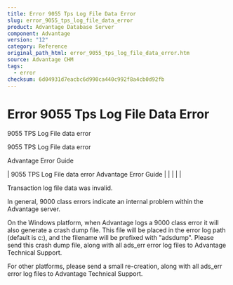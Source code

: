 ```yaml
---
title: Error 9055 Tps Log File Data Error
slug: error_9055_tps_log_file_data_error
product: Advantage Database Server
component: Advantage
version: "12"
category: Reference
original_path_html: error_9055_tps_log_file_data_error.htm
source: Advantage CHM
tags:
  - error
checksum: 6d04931d7eacbc6d990ca440c992f8a4cb0d92fb
---
```


# Error 9055 Tps Log File Data Error

9055 TPS Log File data error

9055 TPS Log File data error

Advantage Error Guide

| 9055 TPS Log File data error  Advantage Error Guide |  |  |  |  |

Transaction log file data was invalid.

In general, 9000 class errors indicate an internal problem within the Advantage server.

On the Windows platform, when Advantage logs a 9000 class error it will also generate a crash dump file. This file will be placed in the error log path (default is c:\), and the filename will be prefixed with "adsdump". Please send this crash dump file, along with all ads\_err error log files to Advantage Technical Support.

For other platforms, please send a small re-creation, along with all ads\_err error log files to Advantage Technical Support.
